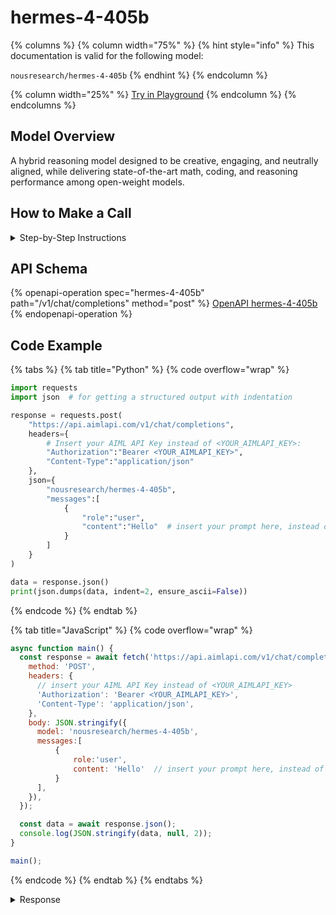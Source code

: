 # hermes-4-405b

{% columns %}
{% column width="75%" %}
{% hint style="info" %}
This documentation is valid for the following model: &#x20;

`nousresearch/hermes-4-405b`
{% endhint %}
{% endcolumn %}

{% column width="25%" %}
<a href="https://aimlapi.com/app/?model=nousresearch/hermes-4-405b&#x26;mode=chat" class="button primary">Try in Playground</a>
{% endcolumn %}
{% endcolumns %}

## Model Overview

A hybrid reasoning model designed to be creative, engaging, and neutrally aligned, while delivering state-of-the-art math, coding, and reasoning performance among open-weight models.

## How to Make a Call

<details>

<summary>Step-by-Step Instructions</summary>

### :digit\_one:  Setup You Can’t Skip

:black\_small\_square:  [**Create an Account**](https://aimlapi.com/app/sign-up): Visit the AI/ML API website and create an account (if you don’t have one yet).\
:black\_small\_square:  [**Generate an API Key**](https://aimlapi.com/app/keys): After logging in, navigate to your account dashboard and generate your API key. Ensure that key is enabled on UI.

### :digit\_two:  Copy the code example

At the bottom of this page, you'll find [a code example](hermes-4-405b.md#code-example) that shows how to structure the request. Choose the code snippet in your preferred programming language and copy it into your development environment.

### :digit\_three:  Modify the code example

:black\_small\_square:  Replace `<YOUR_AIMLAPI_KEY>` with your actual AI/ML API key from your account.\
:black\_small\_square:  Insert your question or request into the `content` field—this is what the model will respond to.

### :digit\_four:  <sup><sub><mark style="background-color:yellow;">(Optional)<mark style="background-color:yellow;"><sub></sup> Adjust other optional parameters if needed

Only `model` and `messages` are required parameters for this model (and we’ve already filled them in for you in the example), but you can include optional parameters if needed to adjust the model’s behavior. Below, you can find the corresponding [API schema](hermes-4-405b.md#api-schema), which lists all available parameters along with notes on how to use them.

### :digit\_five:  Run your modified code

Run your modified code in your development environment. Response time depends on various factors, but for simple prompts it rarely exceeds a few seconds.

{% hint style="success" %}
If you need a more detailed walkthrough for setting up your development environment and making a request step by step — feel free to use our [Quickstart guide](../../../quickstart/setting-up.md).
{% endhint %}

</details>

## API Schema

{% openapi-operation spec="hermes-4-405b" path="/v1/chat/completions" method="post" %}
[OpenAPI hermes-4-405b](https://raw.githubusercontent.com/aimlapi/api-docs/refs/heads/main/docs/api-references/text-models-llm/NousResearch/hermes-4-405b.json)
{% endopenapi-operation %}

## Code Example

{% tabs %}
{% tab title="Python" %}
{% code overflow="wrap" %}
```python
import requests
import json  # for getting a structured output with indentation 

response = requests.post(
    "https://api.aimlapi.com/v1/chat/completions",
    headers={
        # Insert your AIML API Key instead of <YOUR_AIMLAPI_KEY>:
        "Authorization":"Bearer <YOUR_AIMLAPI_KEY>",
        "Content-Type":"application/json"
    },
    json={
        "nousresearch/hermes-4-405b",
        "messages":[
            {
                "role":"user",
                "content":"Hello"  # insert your prompt here, instead of Hello
            }
        ]
    }
)

data = response.json()
print(json.dumps(data, indent=2, ensure_ascii=False))
```
{% endcode %}
{% endtab %}

{% tab title="JavaScript" %}
{% code overflow="wrap" %}
```javascript
async function main() {
  const response = await fetch('https://api.aimlapi.com/v1/chat/completions', {
    method: 'POST',
    headers: {
      // insert your AIML API Key instead of <YOUR_AIMLAPI_KEY>
      'Authorization': 'Bearer <YOUR_AIMLAPI_KEY>',
      'Content-Type': 'application/json',
    },
    body: JSON.stringify({
      model: 'nousresearch/hermes-4-405b',
      messages:[
          {
              role:'user',
              content: 'Hello'  // insert your prompt here, instead of Hello
          }
      ],
    }),
  });

  const data = await response.json();
  console.log(JSON.stringify(data, null, 2));
}

main();
```
{% endcode %}
{% endtab %}
{% endtabs %}

<details>

<summary>Response</summary>

{% code overflow="wrap" %}
```json5
{
  "id": "gen-1758225008-VhzEA3LAfGuc63grTCeV",
  "object": "chat.completion",
  "choices": [
    {
      "index": 0,
      "finish_reason": "stop",
      "logprobs": null,
      "message": {
        "role": "assistant",
        "content": "Greetings! I'm Hermes from Nous Research. I'm here to help you with any tasks you might have, from analysis to writing and beyond. What can I assist you with today?",
        "reasoning_content": null,
        "refusal": null
      }
    }
  ],
  "created": 1758225008,
  "model": "nousresearch/hermes-4-405b",
  "usage": {
    "prompt_tokens": 53,
    "completion_tokens": 239,
    "total_tokens": 292
  }
}
```
{% endcode %}

</details>
